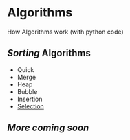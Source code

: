 # Algorithms

How Algorithms work (with python code)

## _Sorting_ Algorithms

- Quick
- Merge
- Heap
- Bubble
- Insertion
- [Selection](selection)

## _More coming soon_
